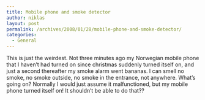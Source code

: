 ```yaml
---
title: Mobile phone and smoke detector
author: niklas
layout: post
permalink: /archives/2008/01/28/mobile-phone-and-smoke-detector/
categories:
  - General
---
```

This is just the weirdest. Not three minutes ago my Norwegian mobile phone that I haven&#8217;t had turned on since christmas suddenly turned itself on, and just a second thereafter my smoke alarm went bananas. I can smell no smoke, no smoke outside, no smoke in the entrance, not anywhere. What&#8217;s going on? Normally I would just assume it malfunctioned, but my mobile phone turned itself on! It shouldn&#8217;t be able to do that??